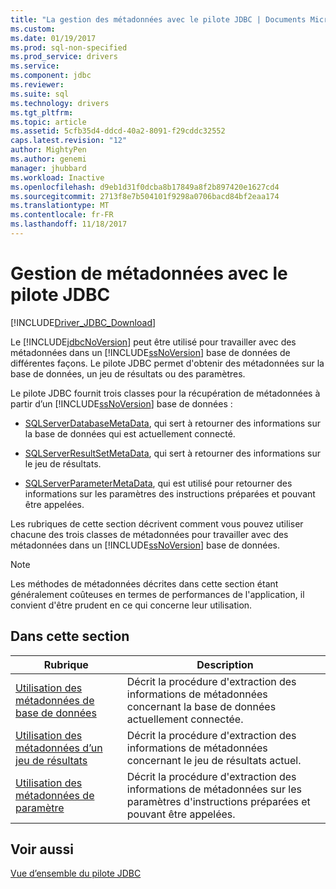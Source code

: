 ```yaml
---
title: "La gestion des métadonnées avec le pilote JDBC | Documents Microsoft"
ms.custom: 
ms.date: 01/19/2017
ms.prod: sql-non-specified
ms.prod_service: drivers
ms.service: 
ms.component: jdbc
ms.reviewer: 
ms.suite: sql
ms.technology: drivers
ms.tgt_pltfrm: 
ms.topic: article
ms.assetid: 5cfb35d4-ddcd-40a2-8091-f29cddc32552
caps.latest.revision: "12"
author: MightyPen
ms.author: genemi
manager: jhubbard
ms.workload: Inactive
ms.openlocfilehash: d9eb1d31f0dcba8b17849a8f2b897420e1627cd4
ms.sourcegitcommit: 2713f8e7b504101f9298a0706bacd84bf2eaa174
ms.translationtype: MT
ms.contentlocale: fr-FR
ms.lasthandoff: 11/18/2017
---
```

# <a name="handling-metadata-with-the-jdbc-driver"></a>Gestion de métadonnées avec le pilote JDBC
[!INCLUDE[Driver_JDBC_Download](../../includes/driver_jdbc_download.md)]

  Le [!INCLUDE[jdbcNoVersion](../../includes/jdbcnoversion_md.md)] peut être utilisé pour travailler avec des métadonnées dans un [!INCLUDE[ssNoVersion](../../includes/ssnoversion_md.md)] base de données de différentes façons. Le pilote JDBC permet d'obtenir des métadonnées sur la base de données, un jeu de résultats ou des paramètres.  
  
 Le pilote JDBC fournit trois classes pour la récupération de métadonnées à partir d’un [!INCLUDE[ssNoVersion](../../includes/ssnoversion_md.md)] base de données :  
  
-   [SQLServerDatabaseMetaData](../../connect/jdbc/reference/sqlserverdatabasemetadata-class.md), qui sert à retourner des informations sur la base de données qui est actuellement connecté.  
  
-   [SQLServerResultSetMetaData](../../connect/jdbc/reference/sqlserverresultsetmetadata-class.md), qui sert à retourner des informations sur le jeu de résultats.  
  
-   [SQLServerParameterMetaData](../../connect/jdbc/reference/sqlserverparametermetadata-class.md), qui est utilisé pour retourner des informations sur les paramètres des instructions préparées et pouvant être appelées.  
  
 Les rubriques de cette section décrivent comment vous pouvez utiliser chacune des trois classes de métadonnées pour travailler avec des métadonnées dans un [!INCLUDE[ssNoVersion](../../includes/ssnoversion_md.md)] base de données.  
  
> [!NOTE]  
>  Les méthodes de métadonnées décrites dans cette section étant généralement coûteuses en termes de performances de l'application, il convient d'être prudent en ce qui concerne leur utilisation.  
  
## <a name="in-this-section"></a>Dans cette section  
  
|Rubrique| Description|  
|-----------|-----------------|  
|[Utilisation des métadonnées de base de données](../../connect/jdbc/using-database-metadata.md)|Décrit la procédure d'extraction des informations de métadonnées concernant la base de données actuellement connectée.|  
|[Utilisation des métadonnées d’un jeu de résultats](../../connect/jdbc/using-result-set-metadata.md)|Décrit la procédure d'extraction des informations de métadonnées concernant le jeu de résultats actuel.|  
|[Utilisation des métadonnées de paramètre](../../connect/jdbc/using-parameter-metadata.md)|Décrit la procédure d'extraction des informations de métadonnées sur les paramètres d'instructions préparées et pouvant être appelées.|  
  
## <a name="see-also"></a>Voir aussi  
 [Vue d’ensemble du pilote JDBC](../../connect/jdbc/overview-of-the-jdbc-driver.md)  
  
  
